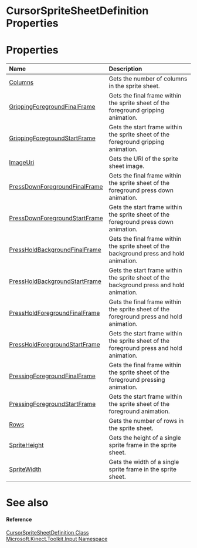 CursorSpriteSheetDefinition Properties  
======================================  

<span id="publicpropertiesSection"></span>

Properties  
==========  

<table>
<colgroup>
<col width="30%" />
<col width="60%" />
</colgroup>
<thead>
<tr class="header">
<th align="left">Name</th>
<th align="left">Description</th>
</tr>
</thead>
<tbody>
<tr class="odd">
<td align="left"><a href="Properties/Columns_Property.md">Columns</a></td>
<td align="left">Gets the number of columns in the sprite sheet.</td>
</tr>
<tr class="even">
<td align="left"><a href="Properties/GrippingForegroundFinalF.md">GrippingForegroundFinalFrame</a></td>
<td align="left">Gets the final frame within the sprite sheet of the foreground gripping animation.</td>
</tr>
<tr class="odd">
<td align="left"><a href="Properties/GrippingForegroundStartF.md">GrippingForegroundStartFrame</a></td>
<td align="left">Gets the start frame within the sprite sheet of the foreground gripping animation.</td>
</tr>
<tr class="even">
<td align="left"><a href="Properties/ImageUri_Property.md">ImageUri</a></td>
<td align="left">Gets the URI of the sprite sheet image.</td>
</tr>
<tr class="odd">
<td align="left"><a href="Properties/PressDownForegroundFinal.md">PressDownForegroundFinalFrame</a></td>
<td align="left">Gets the final frame within the sprite sheet of the foreground press down animation.</td>
</tr>
<tr class="even">
<td align="left"><a href="Properties/PressDownForegroundStart.md">PressDownForegroundStartFrame</a></td>
<td align="left">Gets the start frame within the sprite sheet of the foreground press down animation.</td>
</tr>
<tr class="odd">
<td align="left"><a href="Properties/PressHoldBackgroundFinal.md">PressHoldBackgroundFinalFrame</a></td>
<td align="left">Gets the final frame within the sprite sheet of the background press and hold animation.</td>
</tr>
<tr class="even">
<td align="left"><a href="Properties/PressHoldBackgroundStart.md">PressHoldBackgroundStartFrame</a></td>
<td align="left">Gets the start frame within the sprite sheet of the background press and hold animation.</td>
</tr>
<tr class="odd">
<td align="left"><a href="Properties/PressHoldForegroundFinal.md">PressHoldForegroundFinalFrame</a></td>
<td align="left">Gets the final frame within the sprite sheet of the foreground press and hold animation.</td>
</tr>
<tr class="even">
<td align="left"><a href="Properties/PressHoldForegroundStart.md">PressHoldForegroundStartFrame</a></td>
<td align="left">Gets the start frame within the sprite sheet of the foreground press and hold animation.</td>
</tr>
<tr class="odd">
<td align="left"><a href="Properties/PressingForegroundFinalF.md">PressingForegroundFinalFrame</a></td>
<td align="left">Gets the final frame within the sprite sheet of the foreground pressing animation.</td>
</tr>
<tr class="even">
<td align="left"><a href="Properties/PressingForegroundStartF.md">PressingForegroundStartFrame</a></td>
<td align="left">Gets the start frame within the sprite sheet of the foreground animation.</td>
</tr>
<tr class="odd">
<td align="left"><a href="Properties/Rows_Property.md">Rows</a></td>
<td align="left">Gets the number of rows in the sprite sheet.</td>
</tr>
<tr class="even">
<td align="left"><a href="Properties/SpriteHeight_Property.md">SpriteHeight</a></td>
<td align="left">Gets the height of a single sprite frame in the sprite sheet.</td>
</tr>
<tr class="odd">
<td align="left"><a href="Properties/SpriteWidth_Property.md">SpriteWidth</a></td>
<td align="left">Gets the width of a single sprite frame in the sprite sheet.</td>
</tr>
</tbody>
</table>

<span id="ID4EI"></span>

See also  
========  

<span id="ID4EK"></span>
#### Reference  

[CursorSpriteSheetDefinition Class](../CursorSpriteSheetDefinit.md)  
 [Microsoft.Kinect.Toolkit.Input Namespace](../../Kinect.Toolkit.Input.md)  



<!--Please do not edit the data in the comment block below.-->
<!--
TOCTitle : CursorSpriteSheetDefinition Properties
RLTitle : CursorSpriteSheetDefinition Properties
KeywordK : CursorSpriteSheetDefinition class, properties
KeywordA : Properties.T:Microsoft.Kinect.Toolkit.Input.CursorSpriteSheetDefinition
AssetID : Properties.T:Microsoft.Kinect.Toolkit.Input.CursorSpriteSheetDefinition
Locale : en-us
CommunityContent : 1
TargetOS : Windows
TopicType : kbSyntax
DocSet : K4Wv2
ProjType : K4Wv2Proj
Technology : Kinect for Windows
Product : Kinect for Windows SDK v2
productversion : 20
-->
